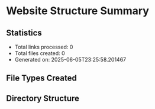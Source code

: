 # Website Structure Summary

## Statistics
- Total links processed: 0
- Total files created: 0
- Generated on: 2025-06-05T23:25:58.201467

## File Types Created

## Directory Structure
